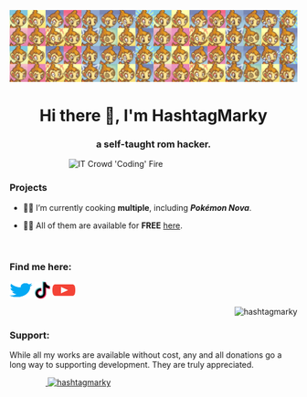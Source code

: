![MasterHead](https://github.com/HashtagMarky/hashtagmarky/blob/main/chimchar-pmd-banner.png)
<h1 align="center">Hi there 👋, I'm HashtagMarky</h1>
<h3 align="center">a self-taught rom hacker.</h3>
&nbsp;
<img align="right" alt="IT Crowd 'Coding' Fire" width="400" src="https://gifdb.com/images/high/it-crowd-fire-this-is-fine-yd0qbeoybp7dttbb.gif">
<h3 align="left">Projects</h3>

- 👨‍🍳 I’m currently cooking **multiple**, including **_Pokémon Nova_**.

- 👨‍💻 All of them are available for **FREE** [here](https://hashtagmarky.github.io).

&nbsp;
<h3 align="left">Find me here:</h3>
<p align="left">
<a href="https://twitter.com/samuellmark" target="blank"><img align="center" src="https://github.com/HashtagMarky/hashtagmarky/blob/main/icons/twitter.svg" alt="samuellmark" height="30" width="40" /></a>
<a href="https://tiktok.com/@hashtagmarky" target="blank"><img align="center" src="https://github.com/HashtagMarky/hashtagmarky/blob/main/icons/tiktok.png" alt="samuellmark" height="30" width="27" /></a>
<a href="https://www.youtube.com/c/hashtag-marky" target="blank"><img align="center" src="https://github.com/HashtagMarky/hashtagmarky/blob/main/icons/youtube.svg" alt="hashtag-marky" height="30" width="40" /></a>
</p>

<p>&nbsp;<img align="right" src="https://github-readme-stats.vercel.app/api?username=hashtagmarky&show_icons=true&theme=dark&title_color=ffffff&text_color=ffffff&locale=en" alt="hashtagmarky" /></p>

<h3 align="left">Support:</h3>

While all my works are available without cost, any and all donations go a long way to supporting development. They are truly appreciated.


<p>&nbsp;&nbsp;&nbsp;&nbsp;&nbsp;&nbsp;&nbsp;&nbsp;&nbsp;&nbsp;&nbsp;&nbsp;&nbsp;&nbsp;&nbsp;&nbsp;<a href="https://ko-fi.com/hashtagmarky"> <img align="centre" src="https://cdn.ko-fi.com/cdn/kofi3.png?v=3" height="50" width="210" alt="hashtagmarky" /></a></p><br><br>

